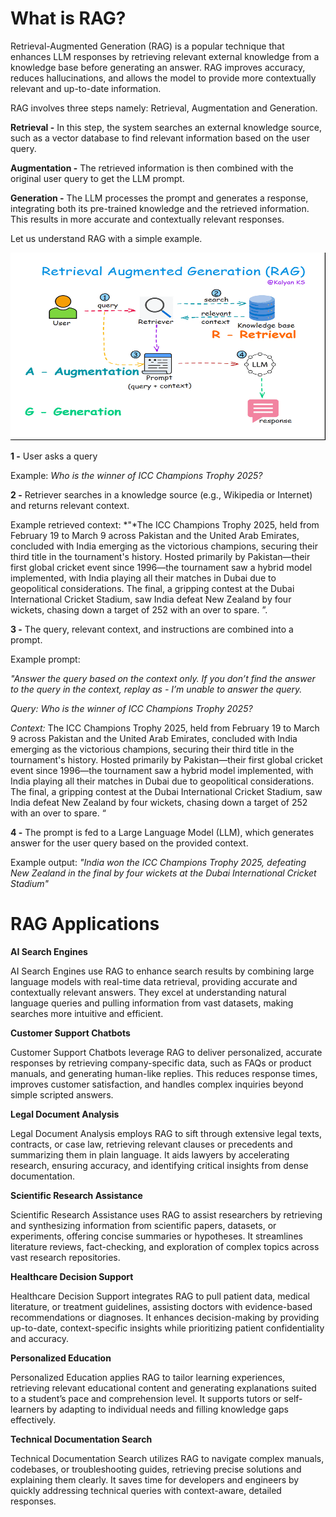 # What is RAG?


Retrieval-Augmented Generation (RAG) is a popular technique that enhances LLM responses by retrieving relevant external knowledge from a knowledge base before generating an answer. RAG improves accuracy, reduces hallucinations, and allows the model to provide more contextually relevant and up-to-date information.

RAG involves three steps namely: Retrieval, Augmentation and Generation.

**Retrieval -** In this step, the system searches an external knowledge source, such as a vector database  to find relevant information based on the user query. 

**Augmentation -** The retrieved information is then combined with the original user query to get the LLM prompt. 

**Generation -** The LLM processes the prompt and generates a response, integrating both its pre-trained knowledge and the retrieved information. This results in more accurate and contextually relevant responses.

Let us understand RAG with a simple example.

<p align="center">
    <img src="images/What_is_RAG.gif" alt="What is RAG" width="600" height="300">
</p>


**1 -** User asks a query

Example: *Who is the winner of ICC Champions Trophy 2025?*

**2 -** Retriever searches in a knowledge source (e.g., Wikipedia or Internet) and returns relevant context.

Example retrieved context: *"*The ICC Champions Trophy 2025, held from February 19 to March 9 across Pakistan and the United Arab Emirates, concluded with India emerging as the victorious champions, securing their third title in the tournament's history. Hosted primarily by Pakistan—their first global cricket event since 1996—the tournament saw a hybrid model implemented, with India playing all their matches in Dubai due to geopolitical considerations. The final, a gripping contest at the Dubai International Cricket Stadium, saw India defeat New Zealand by four wickets, chasing down a target of 252 with an over to spare. ”.

**3 -** The query, relevant context, and instructions are combined into a prompt.

Example prompt:

*"Answer the query based on the context only. If you don’t find the answer to the query  in the context, replay as - I’m unable to answer the query.* 

*Query: Who is the winner of ICC Champions Trophy 2025?*

*Context:* The ICC Champions Trophy 2025, held from February 19 to March 9 across Pakistan and the United Arab Emirates, concluded with India emerging as the victorious champions, securing their third title in the tournament's history. Hosted primarily by Pakistan—their first global cricket event since 1996—the tournament saw a hybrid model implemented, with India playing all their matches in Dubai due to geopolitical considerations. The final, a gripping contest at the Dubai International Cricket Stadium, saw India defeat New Zealand by four wickets, chasing down a target of 252 with an over to spare. “

**4 -** The prompt is fed to a Large Language Model (LLM), which generates answer for the user query based on the provided context.

Example output: *"India won the ICC Champions Trophy 2025, defeating New Zealand in the final by four wickets at the Dubai International Cricket Stadium"*

# RAG Applications

**AI Search Engines**

AI Search Engines use RAG to enhance search results by combining large language models with real-time data retrieval, providing accurate and contextually relevant answers. They excel at understanding natural language queries and pulling information from vast datasets, making searches more intuitive and efficient.

**Customer Support Chatbots**

Customer Support Chatbots leverage RAG to deliver personalized, accurate responses by retrieving company-specific data, such as FAQs or product manuals, and generating human-like replies. This reduces response times, improves customer satisfaction, and handles complex inquiries beyond simple scripted answers.

**Legal Document Analysis**

Legal Document Analysis employs RAG to sift through extensive legal texts, contracts, or case law, retrieving relevant clauses or precedents and summarizing them in plain language. It aids lawyers by accelerating research, ensuring accuracy, and identifying critical insights from dense documentation.

**Scientific Research Assistance**

Scientific Research Assistance uses RAG to assist researchers by retrieving and synthesizing information from scientific papers, datasets, or experiments, offering concise summaries or hypotheses. It streamlines literature reviews, fact-checking, and exploration of complex topics across vast research repositories.

**Healthcare Decision Support**

Healthcare Decision Support integrates RAG to pull patient data, medical literature, or treatment guidelines, assisting doctors with evidence-based recommendations or diagnoses. It enhances decision-making by providing up-to-date, context-specific insights while prioritizing patient confidentiality and accuracy.

**Personalized Education**

Personalized Education applies RAG to tailor learning experiences, retrieving relevant educational content and generating explanations suited to a student’s pace and comprehension level. It supports tutors or self-learners by adapting to individual needs and filling knowledge gaps effectively.

**Technical Documentation Search**

Technical Documentation Search utilizes RAG to navigate complex manuals, codebases, or troubleshooting guides, retrieving precise solutions and explaining them clearly. It saves time for developers and engineers by quickly addressing technical queries with context-aware, detailed responses.